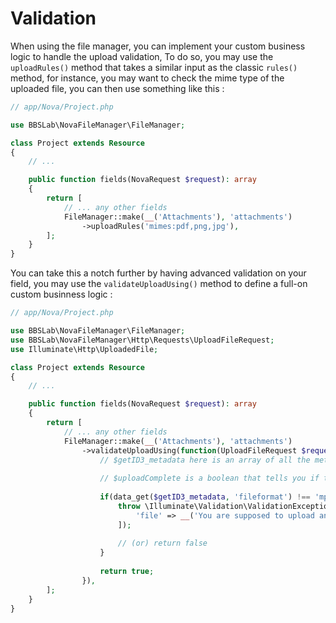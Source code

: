 # Validation

When using the file manager, you can implement your custom business logic to handle the upload validation, To do so, you
may use the `uploadRules()` method that takes a similar input as the classic `rules()` method, for instance, you may
want to check the mime type of the uploaded file, you can then use something like this :

```php
// app/Nova/Project.php

use BBSLab\NovaFileManager\FileManager;

class Project extends Resource
{
    // ...

    public function fields(NovaRequest $request): array
    {
        return [
            // ... any other fields
            FileManager::make(__('Attachments'), 'attachments')
                ->uploadRules('mimes:pdf,png,jpg'),
        ];
    }
}
```

You can take this a notch further by having advanced validation on your field, you may use the `validateUploadUsing()`
method to define a full-on custom businness logic :

```php
// app/Nova/Project.php

use BBSLab\NovaFileManager\FileManager;
use BBSLab\NovaFileManager\Http\Requests\UploadFileRequest;
use Illuminate\Http\UploadedFile;

class Project extends Resource
{
    // ...

    public function fields(NovaRequest $request): array
    {
        return [
            // ... any other fields
            FileManager::make(__('Attachments'), 'attachments')
                ->validateUploadUsing(function(UploadFileRequest $request, UploadedFile $uploadedFile, array $getID3_metadata, bool $uploadComplete){
                    // $getID3_metadata here is an array of all the metadata that was extracted from the uploaded file by getID3
                    
                    // $uploadComplete is a boolean that tells you if the upload is complete or not, since we're using chunked uploads, we need to wait for all the chunks to be collected for this boolean to be true, otherwise it will be false, and you'll be performing your validation on a chunked file which is not what you want
                    
                    if(data_get($getID3_metadata, 'fileformat') !== 'mp4'){
                        throw \Illuminate\Validation\ValidationException::withMessages([
                            'file' => __('You are supposed to upload an mp4 file'),
                        ]);
                        
                        // (or) return false
                    }
                    
                    return true;
                }),
        ];
    }
}
```